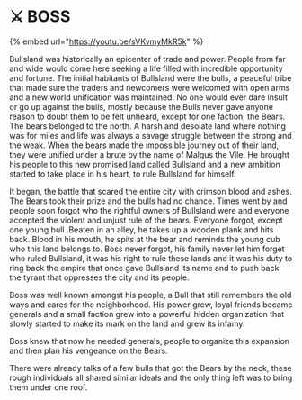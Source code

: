 # ⚔ BOSS

{% embed url="https://youtu.be/sVKvmyMkR5k" %}

Bullsland was historically an epicenter of trade and power. People from far and wide would come here seeking a life filled with incredible opportunity and fortune. The initial habitants of Bullsland were the bulls, a peaceful tribe that made sure the traders and newcomers were welcomed with open arms and a new world unification was maintained. No one would ever dare insult or go up against the bulls, mostly because the Bulls never gave anyone reason to doubt them to be felt unheard, except for one faction, the Bears. The bears belonged to the north. A harsh and desolate land where nothing was for miles and life was always a savage struggle between the strong and the weak. When the bears made the impossible journey out of their land, they were unified under a brute by the name of Malgus the Vile. He brought his people to this new promised land called Bullsland and a new ambition started to take place in his heart, to rule Bullsland for himself.

It began, the battle that scared the entire city with crimson blood and ashes. The Bears took their prize and the bulls had no chance. Times went by and people soon forgot who the rightful owners of Bullsland were and everyone accepted the violent and unjust rule of the bears. Everyone forgot, except one young bull. Beaten in an alley, he takes up a wooden plank and hits back. Blood in his mouth, he spits at the bear and reminds the young cub who this land belongs to. Boss never forgot, his family never let him forget who ruled Bullsland, it was his right to rule these lands and it was his duty to ring back the empire that once gave Bullsland its name and to push back the tyrant that oppresses the city and its people.

Boss was well known amongst his people, a Bull that still remembers the old ways and cares for the neighborhood. His power grew, loyal friends became generals and a small faction grew into a powerful hidden organization that slowly started to make its mark on the land and grew its infamy.

Boss knew that now he needed generals, people to organize this expansion and then plan his vengeance on the Bears.

There were already talks of a few bulls that got the Bears by the neck, these rough individuals all shared similar ideals and the only thing left was to bring them under one roof.
